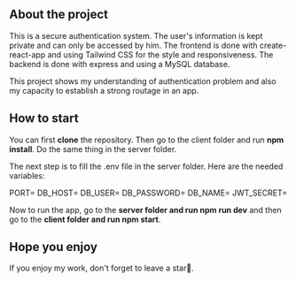 ## About the project

This is a secure authentication system. The user's information is kept private and can only be accessed by him.
The frontend is done with create-react-app and using Tailwind CSS for the style and responsiveness. The backend is done with express and using a MySQL database.

This project shows my understanding of authentication problem and also my capacity to establish a strong routage in an app.

## How to start

You can first **clone** the repository.
Then go to the client folder and run **npm install**. Do the same thing in the server folder.

The next step is to fill the .env file in the server folder.
Here are the needed variables:

PORT= 
DB_HOST= 
DB_USER= 
DB_PASSWORD= 
DB_NAME= 
JWT_SECRET= 

Now to run the app, go to the **server folder and run npm run dev** and then go to the **client folder and run npm start**.

## Hope you enjoy

If you enjoy my work, don't forget to leave a star💫.